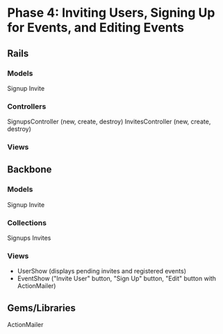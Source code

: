 # Phase 4: Inviting Users, Signing Up for Events, and Editing Events

## Rails
### Models
Signup
Invite

### Controllers
SignupsController (new, create, destroy)
InvitesController (new, create, destroy)

### Views

## Backbone
### Models
Signup
Invite

### Collections
Signups
Invites

### Views
* UserShow (displays pending invites and registered events)
* EventShow ("Invite User" button, "Sign Up" button, "Edit" button with ActionMailer)

## Gems/Libraries
ActionMailer
